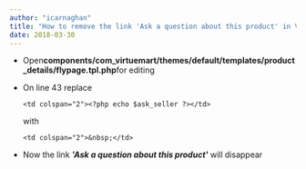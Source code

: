 ```yaml
---
author: "icarnaghan"
title: "How to remove the link 'Ask a question about this product' in VirtueMart 1.1.8"
date: 2018-03-30
---
```


- Open**components/com\_virtuemart/themes/default/templates/product\_details/flypage.tpl.php**for editing
- On line 43 replace
    
    ```
    <td colspan="2"><?php echo $ask_seller ?></td>
    ```
    
    with
    
    ```
    <td colspan="2">&nbsp;</td>
    ```
    
- Now the link _**'Ask a question about this product'**_ will disappear
